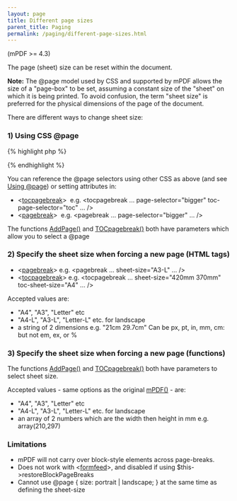 ```yaml
---
layout: page
title: Different page sizes
parent_title: Paging
permalink: /paging/different-page-sizes.html
---
```


<div id="bpmbook" class="bpmbook" style="direction:ltr;">
<div class="topic_user_field">
<div id="U0">
<p>(mPDF &gt;= 4.3)</p>
<p>The page (sheet) size can be reset within the document.</p>

<div class="alert alert-info" role="alert"><b>Note:</b> The @page model used by CSS and supported by mPDF allows the size of a "page-box" to be set,&nbsp;assuming a constant size of the "sheet" on which it is being printed. To avoid confusion, the term "sheet size" is preferred for the physical dimensions of the page of the document.</div>
<p>There are different ways to change sheet size:</p>
<h3>1) Using CSS @page</h3>

{% highlight php %}
<style>

@page { sheet-size: A3-L; }

@page bigger { sheet-size: 420mm 370mm; }

@page toc { sheet-size: A4; }

h1.bigsection {

        page-break-before: always;

        page: bigger;

}

</style>
{% endhighlight %}

<p>You can reference the @page selectors using other CSS as above (and see <a href="/paging/using-page.html">Using @page</a>) or setting attributes in:</p>
<ul>
<li>&lt;<a href="/reference/html-control-tags/tocpagebreak.html">tocpagebreak</a>&gt;&nbsp; e.g. &lt;tocpagebreak ... page-selector="bigger" toc-page-selector="toc" ... /&gt;</li>
<li>&lt;<a href="/reference/html-control-tags/pagebreak.html">pagebreak</a>&gt;&nbsp; e.g. &lt;pagebreak ... page-selector="bigger" ... /&gt;</li>
</ul>
<p>The functions <a href="/reference/mpdf-functions/addpage.html">AddPage()</a> and <a href="/reference/mpdf-functions/tocpagebreak.html">TOCpagebreak()</a> both have parameters which allow you to select a @page</p>
<h3>2) Specify the sheet size when forcing a new page (HTML tags)

</h3>
<ul>
<li>&lt;<a href="/reference/html-control-tags/pagebreak.html">pagebreak</a>&gt; e.g. &lt;pagebreak ... sheet-size="A3-L" ... /&gt;</li>
<li>&lt;<a href="/reference/html-control-tags/tocpagebreak.html">tocpagebreak</a>&gt; e.g. &lt;tocpagebreak ... sheet-size="420mm 370mm" toc-sheet-size="A4" ... /&gt;</li>
</ul>
<p>Accepted values are:</p>
<ul>
<li>"A4", "A3", "Letter" etc</li>
<li>"A4-L", "A3-L", "Letter-L" etc. for landscape</li>
<li>a string of 2 dimensions e.g. "21cm 29.7cm" Can be px, pt, in, mm, cm: but not em, ex, or %</li>
</ul>
<h3>3) Specify the sheet size when forcing a new page (functions)</h3>
<p>The functions <a href="/reference/mpdf-functions/addpage.html">AddPage()</a> and <a href="/reference/mpdf-functions/tocpagebreak.html">TOCpagebreak()</a> both have parameters to select sheet size.</p>
<p>Accepted values - same options as the original <a href="/reference/mpdf-functions/mpdf.html">mPDF()</a> - are:</p>
<ul>
<li>"A4", "A3", "Letter" etc</li>
<li>"A4-L", "A3-L", "Letter-L" etc. for landscape</li>
<li>an array of 2 numbers which are the width then height in mm e.g. array(210,297)</li>
</ul>
<h3>Limitations</h3>
<ul>
<li>mPDF will not carry over block-style elements across page-breaks.</li>
<li>Does not work with &lt;<a href="/reference/html-control-tags/formfeed.html">formfeed</a>&gt;, and disabled if using $this-&gt;restoreBlockPageBreaks</li>
<li>Cannot use @page { size: portrait | landscape; } at the same time as defining the sheet-size</li>
</ul>
<p>&nbsp;</p>
</div>
</div>

